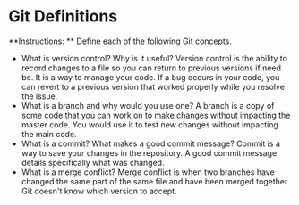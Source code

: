# Git Definitions

**Instructions: ** Define each of the following Git concepts.

* What is version control?  Why is it useful?
	Version control is the ability to record changes to a file so you can return to previous versions if need be. It is a way to manage your code. If a bug occurs in your code, you can revert to a previous version that worked properly while you resolve the issue.
* What is a branch and why would you use one?
	A branch is a copy of some code that you can work on to make changes without impacting the master code. You would use it to test new changes without impacting the main code.
* What is a commit? What makes a good commit message?
	Commit is a way to save your changes in the repository. A good commit message details specifically what was changed. 
* What is a merge conflict?
	Merge conflict is when two branches have changed the same part of the same file and have been merged together. Git doesn't know which version to accept.  